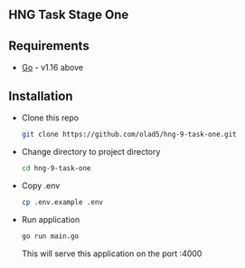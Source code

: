## HNG Task Stage One

## Requirements

* [Go](https://golang.org) -  v1.16 above

## Installation

* Clone this repo

  ```bash
  git clone https://github.com/olad5/hng-9-task-one.git
  ```

* Change directory to project directory

  ```bash
  cd hng-9-task-one
  ```

* Copy .env

  ```bash
  cp .env.example .env
  ```

* Run application

  ```bash
  go run main.go
  ```

  This will serve this application on the port :4000

